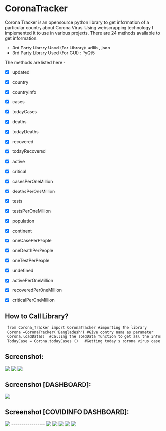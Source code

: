 # CoronaTracker
Corona Tracker is an opensource python library to get information of a particular country about Corona Virus.
Using webscrapping technology I implemented it to use in various projects. There are 24 methods available to get information.
- 3rd Party Library Used (For Library): urllib , json
- 3rd Party Library Used (For GUI) : PyQt5


The methods are listed here -
- [x] updated
- [x] country 
- [x] countryInfo 
- [x] cases 
- [x] todayCases 
- [x] deaths 
- [x] todayDeaths 
- [x] recovered 
- [x] todayRecovered
- [x] active 
- [x] critical 
- [x] casesPerOneMillion 
- [x] deathsPerOneMillion 
- [x] tests 
- [x] testsPerOneMillion 
- [x] population 
- [x] continent 
- [x] oneCasePerPeople 
- [x] oneDeathPerPeople 
- [x] oneTestPerPeople 
- [x] undefined 
- [x] activePerOneMillion 
- [x] recoveredPerOneMillion 
- [x] criticalPerOneMillion 


How to Call Library?
----------------------
````md
 from Corona_Tracker import CoronaTracker #importing the library
 Corona =CoronaTracker('Bangladesh') #Give contry name as parameter 
 Corona.loadData()  #Calling the loadData function to get all the information 
 TodayCase = Corona.todayCases ()   #Getting today's corona virus case number from the loaded data.   
````

Screenshot:
-----------------
<img src="screenshot/console.JPG">
          
<img src="screenshot/gui.JPG">
          
<img src="screenshot/nonet.JPG">

Screenshot [DASHBOARD]:
-----------------
<img src="DASH GUI [UPDATED]/ss.JPG">

Screenshot [COVIDINFO DASHBOARD]:
-----------------
<img src="COVID_INFO/diagram.png">
-----------------
<img src="COVID_INFO/ss/1.PNG">
<img src="COVID_INFO/ss/2.PNG">
<img src="COVID_INFO/ss/3.PNG">
<img src="COVID_INFO/ss/4.PNG">
<img src="COVID_INFO/ss/5.PNG">

